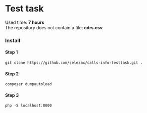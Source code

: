 # Test task  

Used time: **7 hours**  
The repository does not contain a file: **cdrs.csv**

### Install

#### Step 1
~~~
git clone https://github.com/selezax/calls-info-testtask.git .
~~~
 
#### Step 2
~~~
composer dumpautoload
~~~

 
#### Step 3
~~~
php -S localhost:8000
~~~  
  
 
